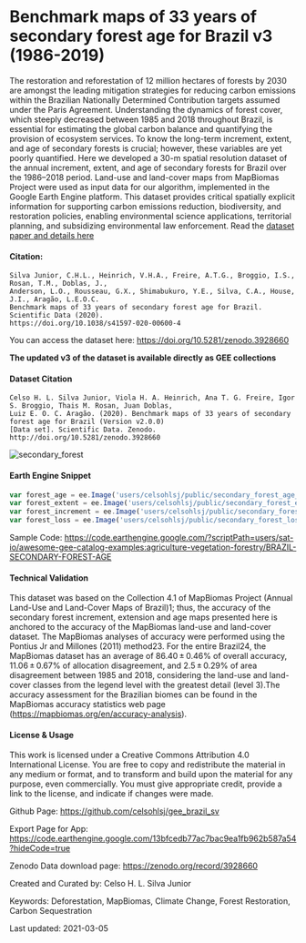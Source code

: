 # Benchmark maps of 33 years of secondary forest age for Brazil v3 (1986-2019)

The restoration and reforestation of 12 million hectares of forests by 2030 are amongst the leading mitigation strategies for reducing carbon emissions within the Brazilian Nationally Determined Contribution targets assumed under the Paris Agreement. Understanding the dynamics of forest cover, which steeply decreased between 1985 and 2018 throughout Brazil, is essential for estimating the global carbon balance and quantifying the provision of ecosystem services. To know the long-term increment, extent, and age of secondary forests is crucial; however, these variables are yet poorly quantified. Here we developed a 30-m spatial resolution dataset of the annual increment, extent, and age of secondary forests for Brazil over the 1986–2018 period. Land-use and land-cover maps from MapBiomas Project were used as input data for our algorithm, implemented in the Google Earth Engine platform. This dataset provides critical spatially explicit information for supporting carbon emissions reduction, biodiversity, and restoration policies, enabling environmental science applications, territorial planning, and subsidizing environmental law enforcement. Read the [dataset paper and details here](https://www.nature.com/articles/s41597-020-00600-4)

#### Citation:

```
Silva Junior, C.H.L., Heinrich, V.H.A., Freire, A.T.G., Broggio, I.S., Rosan, T.M., Doblas, J.,
Anderson, L.O., Rousseau, G.X., Shimabukuro, Y.E., Silva, C.A., House, J.I., Aragão, L.E.O.C.
Benchmark maps of 33 years of secondary forest age for Brazil. Scientific Data (2020).
https://doi.org/10.1038/s41597-020-00600-4
```

You can access the dataset here: https://doi.org/10.5281/zenodo.3928660

**The updated v3 of the dataset is available directly as GEE collections**

#### Dataset Citation

```
Celso H. L. Silva Junior, Viola H. A. Heinrich, Ana T. G. Freire, Igor S. Broggio, Thais M. Rosan, Juan Doblas,
Luiz E. O. C. Aragão. (2020). Benchmark maps of 33 years of secondary forest age for Brazil (Version v2.0.0)
[Data set]. Scientific Data. Zenodo. http://doi.org/10.5281/zenodo.3928660
```

![secondary_forest](https://user-images.githubusercontent.com/6677629/118372534-c07bb300-b577-11eb-87cb-5e3d807a5396.gif)

#### Earth Engine Snippet

```js
var forest_age = ee.Image('users/celsohlsj/public/secondary_forest_age_collection5_v3');
var forest_extent = ee.Image('users/celsohlsj/public/secondary_forest_extent_collection5_v3');
var forest_increment = ee.Image('users/celsohlsj/public/secondary_forest_increment_collection5_v3');
var forest_loss = ee.Image('users/celsohlsj/public/secondary_forest_loss_collection5_v3');
```

Sample Code: https://code.earthengine.google.com/?scriptPath=users/sat-io/awesome-gee-catalog-examples:agriculture-vegetation-forestry/BRAZIL-SECONDARY-FOREST-AGE

#### Technical Validation
This dataset was based on the Collection 4.1 of MapBiomas Project (Annual Land-Use and Land-Cover Maps of Brazil)1; thus, the accuracy of the secondary forest increment, extension and age maps presented here is anchored to the accuracy of the MapBiomas land-use and land-cover dataset. The MapBiomas analyses of accuracy were performed using the Pontius Jr and Millones (2011) method23. For the entire Brazil24, the MapBiomas dataset has an average of 86.40 ± 0.46% of overall accuracy, 11.06 ± 0.67% of allocation disagreement, and 2.5 ± 0.29% of area disagreement between 1985 and 2018, considering the land-use and land-cover classes from the legend level with the greatest detail (level 3).The accuracy assessment for the Brazilian biomes can be found in the MapBiomas accuracy statistics web page (https://mapbiomas.org/en/accuracy-analysis).

#### License & Usage
This work is licensed under a Creative Commons Attribution 4.0 International License. You are free to copy and redistribute the material in any medium or format, and to transform and build upon the material for any purpose, even commercially. You must give appropriate credit, provide a link to the license, and indicate if changes were made.

Github Page: https://github.com/celsohlsj/gee_brazil_sv

Export Page for App: https://code.earthengine.google.com/13bfcedb77ac7bac9ea1fb962b587a54?hideCode=true

Zenodo Data download page: https://zenodo.org/record/3928660

Created and Curated by: Celso H. L. Silva Junior

Keywords: Deforestation, MapBiomas, Climate Change, Forest Restoration, Carbon Sequestration

Last updated: 2021-03-05
